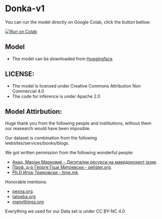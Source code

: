 # Donka-v1 

You can run the model directly on Google Colab, click the button bellow:

[![Run on Colab](https://colab.research.google.com/assets/colab-badge.svg)](https://colab.research.google.com/github/najdovski-stefan/Donka-v1/blob/main/Donka_v1_Inference_seq2seq_mk_en-GOOGLE-COLAB.ipynb)


## Model

- The model can be downloaded from [Huggingface](https://huggingface.co/stefan-n/Donka-v1)


## LICENSE:

- The model is licensed under Creative Commons Attribution Non Commercial 4.0
- The code for inference is under Apache 2.0

## Model Attirbution:

Huge thank you from the following people and institiutions, without them our reasearch would have been imposible.

Our dataset is combination from the following websites/services/books/blogs.

We got written permission from the following wonderful people:

- [Акад. Марјан Марковиќ - Дигитални ресурси на македонскиот јазик](https://drmj.manu.edu.mk/).
- [Проф. д-р Георге Гоце Митревски - pelister.org](https://pelister.org/).
- [Ph.D Игор Трајковски - time.mk](https://time.mk/trajkovski/).

Honorable mentions:

- [pesna.org](https://pesna.org/).
- [tatoeba.org](tatoeba.org)
- [manythings.org](https://www.manythings.org/anki/mkd-eng.zip)


Everything we used for our Data set is under CC BY-NC 4.0

